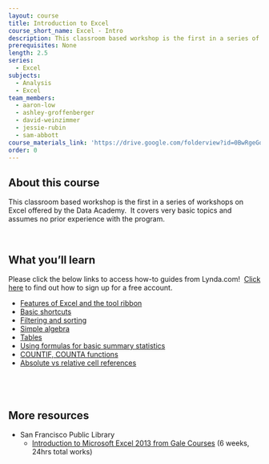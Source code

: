 ```yaml
---
layout: course
title: Introduction to Excel
course_short_name: Excel - Intro
description: This classroom based workshop is the first in a series of workshops on Excel offered by the Data Academy.
prerequisites: None
length: 2.5
series:
  - Excel
subjects:
  - Analysis
  - Excel
team_members:
  - aaron-low
  - ashley-groffenberger
  - david-weinzimmer
  - jessie-rubin
  - sam-abbott
course_materials_link: 'https://drive.google.com/folderview?id=0BwRgeGq-b8f9YmlxVUV4WWlUNTA&usp=sharing'
order: 0
---
```



## About this course

This classroom based workshop is the first in a series of workshops on Excel offered by the Data Academy. &nbsp;It covers very basic topics and assumes no prior experience with the program.

&nbsp;

## What you’ll learn

Please click the below links to access how-to guides from Lynda.com! &nbsp;[Click here](https://drive.google.com/file/d/0BwRgeGq-b8f9eVNXQU9BNEJJVHc/view?usp=sharing) to find out how to sign up for a free account.

* [Features of Excel and the tool ribbon](http://www.lynda.com/Excel-tutorials/Using-menu-system/376986/431699-4.html?)
* [Basic shortcuts](https://support.office.com/en-us/article/Keyboard-shortcuts-in-Excel-Online-9271deca-569e-4ad2-8475-9ff98b8bcce3)
* [Filtering and sorting](http://www.lynda.com/Excel-tutorials/Using-filters/376986/431772-4.html?)
* [Simple algebra](http://www.lynda.com/Excel-tutorials/Creating-simple-formulas/376986/431716-4.html?)
* [Tables](http://www.lynda.com/Excel-tutorials/Creating-using-tables/376986/431731-4.html?)
* [Using formulas for basic summary statistics](http://www.lynda.com/Excel-tutorials/Using-SUM-AVERAGE/376986/431721-4.html?)
* [COUNTIF, COUNTA functions](http://www.lynda.com/Excel-tutorials/Using-COUNTIF-family-functions/376986/431762-4.html?)
* [Absolute vs relative cell references](http://www.lynda.com/Excel-tutorials/Working-relative-absolute-mixed-references/376986/431720-4.html?)


## &nbsp;

## More resources

* San Francisco Public Library
  * [Introduction to Microsoft Excel 2013](http://education.gale.com/l-sfpl/online-courses/microsoft-excel-2013-introduction?tab=detail)[&nbsp;from Gale Courses](__notset__) (6 weeks, 24hrs total works)